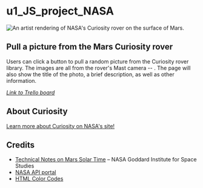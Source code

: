 # u1_JS_project_NASA

![An artist rendering of NASA's Curiosity rover on the surface of Mars.](assets/images/mars-curiosity.jpeg)

## Pull a picture from the Mars Curiosity rover
Users can click a button to pull a random picture from the Curiosity rover library. The images are all from the rover's Mast camera -- . The page will also show the title of the photo, a brief description, as well as other information.

_[Link to Trello board](https://trello.com/b/BA185fty/u1-project)_

## About Curiosity
[Learn more about Curiosity on NASA's site!](https://mars.nasa.gov/msl/home/)

## Credits
* [Technical Notes on Mars Solar Time](https://www.giss.nasa.gov/tools/mars24/help/notes.html) – NASA Goddard Institute for Space Studies
* [NASA API portal](https://api.nasa.gov/)
* [HTML Color Codes](https://htmlcolorcodes.com/color-chart/)
